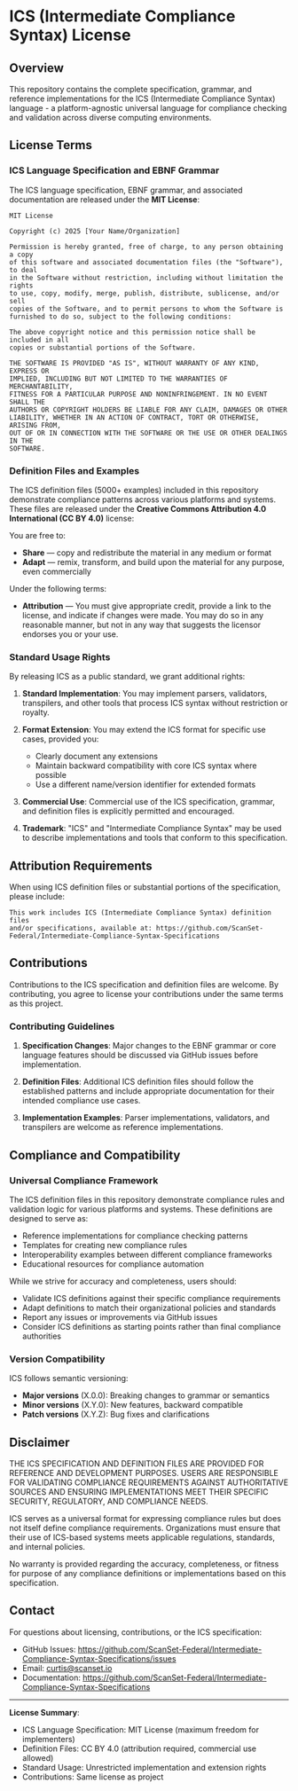 # ICS (Intermediate Compliance Syntax) License

## Overview

This repository contains the complete specification, grammar, and reference implementations for the ICS (Intermediate Compliance Syntax) language - a platform-agnostic universal language for compliance checking and validation across diverse computing environments.

## License Terms

### ICS Language Specification and EBNF Grammar

The ICS language specification, EBNF grammar, and associated documentation are released under the **MIT License**:

```
MIT License

Copyright (c) 2025 [Your Name/Organization]

Permission is hereby granted, free of charge, to any person obtaining a copy
of this software and associated documentation files (the "Software"), to deal
in the Software without restriction, including without limitation the rights
to use, copy, modify, merge, publish, distribute, sublicense, and/or sell
copies of the Software, and to permit persons to whom the Software is
furnished to do so, subject to the following conditions:

The above copyright notice and this permission notice shall be included in all
copies or substantial portions of the Software.

THE SOFTWARE IS PROVIDED "AS IS", WITHOUT WARRANTY OF ANY KIND, EXPRESS OR
IMPLIED, INCLUDING BUT NOT LIMITED TO THE WARRANTIES OF MERCHANTABILITY,
FITNESS FOR A PARTICULAR PURPOSE AND NONINFRINGEMENT. IN NO EVENT SHALL THE
AUTHORS OR COPYRIGHT HOLDERS BE LIABLE FOR ANY CLAIM, DAMAGES OR OTHER
LIABILITY, WHETHER IN AN ACTION OF CONTRACT, TORT OR OTHERWISE, ARISING FROM,
OUT OF OR IN CONNECTION WITH THE SOFTWARE OR THE USE OR OTHER DEALINGS IN THE
SOFTWARE.
```

### Definition Files and Examples

The ICS definition files (5000+ examples) included in this repository demonstrate compliance patterns across various platforms and systems. These files are released under the **Creative Commons Attribution 4.0 International (CC BY 4.0)** license:

You are free to:
- **Share** — copy and redistribute the material in any medium or format
- **Adapt** — remix, transform, and build upon the material for any purpose, even commercially

Under the following terms:
- **Attribution** — You must give appropriate credit, provide a link to the license, and indicate if changes were made. You may do so in any reasonable manner, but not in any way that suggests the licensor endorses you or your use.

### Standard Usage Rights

By releasing ICS as a public standard, we grant additional rights:

1. **Standard Implementation**: You may implement parsers, validators, transpilers, and other tools that process ICS syntax without restriction or royalty.

2. **Format Extension**: You may extend the ICS format for specific use cases, provided you:
   - Clearly document any extensions
   - Maintain backward compatibility with core ICS syntax where possible
   - Use a different name/version identifier for extended formats

3. **Commercial Use**: Commercial use of the ICS specification, grammar, and definition files is explicitly permitted and encouraged.

4. **Trademark**: "ICS" and "Intermediate Compliance Syntax" may be used to describe implementations and tools that conform to this specification.

## Attribution Requirements

When using ICS definition files or substantial portions of the specification, please include:

```
This work includes ICS (Intermediate Compliance Syntax) definition files
and/or specifications, available at: https://github.com/ScanSet-Federal/Intermediate-Compliance-Syntax-Specifications
```

## Contributions

Contributions to the ICS specification and definition files are welcome. By contributing, you agree to license your contributions under the same terms as this project.

### Contributing Guidelines

1. **Specification Changes**: Major changes to the EBNF grammar or core language features should be discussed via GitHub issues before implementation.

2. **Definition Files**: Additional ICS definition files should follow the established patterns and include appropriate documentation for their intended compliance use cases.

3. **Implementation Examples**: Parser implementations, validators, and transpilers are welcome as reference implementations.

## Compliance and Compatibility

### Universal Compliance Framework

The ICS definition files in this repository demonstrate compliance rules and validation logic for various platforms and systems. These definitions are designed to serve as:

- Reference implementations for compliance checking patterns
- Templates for creating new compliance rules
- Interoperability examples between different compliance frameworks
- Educational resources for compliance automation

While we strive for accuracy and completeness, users should:

- Validate ICS definitions against their specific compliance requirements
- Adapt definitions to match their organizational policies and standards
- Report any issues or improvements via GitHub issues
- Consider ICS definitions as starting points rather than final compliance authorities

### Version Compatibility

ICS follows semantic versioning:
- **Major versions** (X.0.0): Breaking changes to grammar or semantics
- **Minor versions** (X.Y.0): New features, backward compatible
- **Patch versions** (X.Y.Z): Bug fixes and clarifications

## Disclaimer

THE ICS SPECIFICATION AND DEFINITION FILES ARE PROVIDED FOR REFERENCE AND DEVELOPMENT PURPOSES. USERS ARE RESPONSIBLE FOR VALIDATING COMPLIANCE REQUIREMENTS AGAINST AUTHORITATIVE SOURCES AND ENSURING IMPLEMENTATIONS MEET THEIR SPECIFIC SECURITY, REGULATORY, AND COMPLIANCE NEEDS.

ICS serves as a universal format for expressing compliance rules but does not itself define compliance requirements. Organizations must ensure that their use of ICS-based systems meets applicable regulations, standards, and internal policies.

No warranty is provided regarding the accuracy, completeness, or fitness for purpose of any compliance definitions or implementations based on this specification.

## Contact

For questions about licensing, contributions, or the ICS specification:
- GitHub Issues: https://github.com/ScanSet-Federal/Intermediate-Compliance-Syntax-Specifications/issues
- Email: curtis@scanset.io
- Documentation: https://github.com/ScanSet-Federal/Intermediate-Compliance-Syntax-Specifications

---

**License Summary**: 
- ICS Language Specification: MIT License (maximum freedom for implementers)
- Definition Files: CC BY 4.0 (attribution required, commercial use allowed)
- Standard Usage: Unrestricted implementation and extension rights
- Contributions: Same license as project